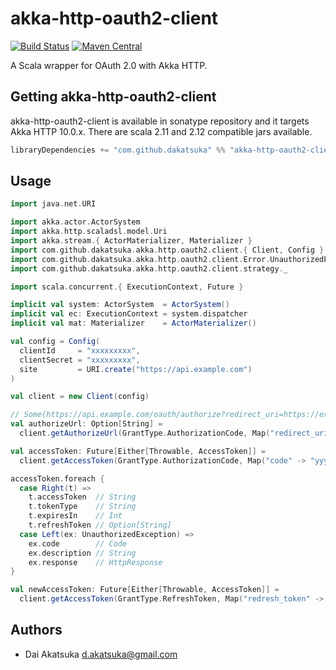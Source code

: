 # akka-http-oauth2-client
[![Build Status](https://travis-ci.org/dakatsuka/akka-http-oauth2-client.svg?branch=master)](https://travis-ci.org/dakatsuka/akka-http-oauth2-client) [![Maven Central](https://img.shields.io/maven-central/v/com.github.dakatsuka/akka-http-oauth2-client_2.12.svg)](https://search.maven.org/#search%7Cga%7C1%7Ca%3A%22akka-http-oauth2-client_2.12%22)

A Scala wrapper for OAuth 2.0 with Akka HTTP.

## Getting akka-http-oauth2-client

akka-http-oauth2-client is available in sonatype repository and it targets Akka HTTP 10.0.x. There are scala 2.11 and 2.12 compatible jars available.

```sbt
libraryDependencies += "com.github.dakatsuka" %% "akka-http-oauth2-client" % "0.1.0"
```

## Usage

```scala
import java.net.URI

import akka.actor.ActorSystem
import akka.http.scaladsl.model.Uri
import akka.stream.{ ActorMaterializer, Materializer }
import com.github.dakatsuka.akka.http.oauth2.client.{ Client, Config }
import com.github.dakatsuka.akka.http.oauth2.client.Error.UnauthorizedException
import com.github.dakatsuka.akka.http.oauth2.client.strategy._

import scala.concurrent.{ ExecutionContext, Future }

implicit val system: ActorSystem  = ActorSystem()
implicit val ec: ExecutionContext = system.dispatcher
implicit val mat: Materializer    = ActorMaterializer()

val config = Config(
  clientId     = "xxxxxxxxx",
  clientSecret = "xxxxxxxxx",
  site         = URI.create("https://api.example.com")
)

val client = new Client(config)

// Some(https://api.example.com/oauth/authorize?redirect_uri=https://example.com/oauth2/callback&response_type=code&client_id=xxxxxxxxx)
val authorizeUrl: Option[String] =
  client.getAuthorizeUrl(GrantType.AuthorizationCode, Map("redirect_uri" -> "https://example.com/oauth2/callback"))

val accessToken: Future[Either[Throwable, AccessToken]] =
  client.getAccessToken(GrantType.AuthorizationCode, Map("code" -> "yyyyyy", "redirect_uri" -> "https://example.com"))

accessToken.foreach {
  case Right(t) =>
    t.accessToken  // String
    t.tokenType    // String
    t.expiresIn    // Int
    t.refreshToken // Option[String]
  case Left(ex: UnauthorizedException) =>
    ex.code        // Code
    ex.description // String
    ex.response    // HttpResponse
}

val newAccessToken: Future[Either[Throwable, AccessToken]] =
  client.getAccessToken(GrantType.RefreshToken, Map("redresh_token" -> "zzzzzzzz"))
```

## Authors

* Dai Akatsuka <d.akatsuka@gmail.com>
